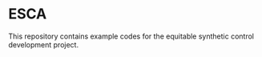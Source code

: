 # ESCA
This repository contains example codes for the equitable synthetic control development project.
